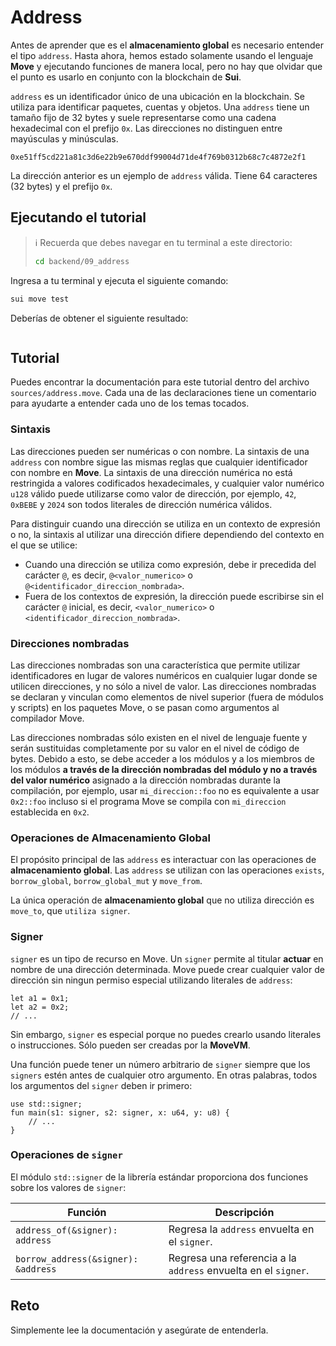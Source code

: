 # Address

Antes de aprender que es el **almacenamiento global** es necesario entender el tipo `address`. Hasta ahora, hemos estado solamente usando el lenguaje **Move** y ejecutando funciones de manera local, pero no hay que olvidar que el punto es usarlo en conjunto con la blockchain de **Sui**.

`address` es un identificador único de una ubicación en la blockchain. Se utiliza para identificar paquetes, cuentas y objetos. Una `address` tiene un tamaño fijo de 32 bytes y suele representarse como una cadena hexadecimal con el prefijo `0x`. Las direcciones no distinguen entre mayúsculas y minúsculas.

```
0xe51ff5cd221a81c3d6e22b9e670ddf99004d71de4f769b0312b68c7c4872e2f1
```

La dirección anterior es un ejemplo de `address` válida. Tiene 64 caracteres (32 bytes) y el prefijo `0x`.

## Ejecutando el tutorial

> :information_source: Recuerda que debes navegar en tu terminal a este directorio:
>```sh
>cd backend/09_address
>```

Ingresa a tu terminal y ejecuta el siguiente comando:

```sh
sui move test
```

Deberías de obtener el siguiente resultado:
```sh

```

## Tutorial

Puedes encontrar la documentación para este tutorial dentro del archivo `sources/address.move`. Cada una de las declaraciones tiene un comentario para ayudarte a entender cada uno de los temas tocados.

### Sintaxis

Las direcciones pueden ser numéricas o con nombre. La sintaxis de una `address` con nombre sigue las mismas reglas que cualquier identificador con nombre en **Move**. La sintaxis de una dirección numérica no está restringida a valores codificados hexadecimales, y cualquier valor numérico `u128` válido puede utilizarse como valor de dirección, por ejemplo, `42`, `0xBEBE` y `2024` son todos literales de dirección numérica válidos.

Para distinguir cuando una dirección se utiliza en un contexto de expresión o no, la sintaxis al utilizar una dirección difiere dependiendo del contexto en el que se utilice:

* Cuando una dirección se utiliza como expresión, debe ir precedida del carácter `@`, es decir, `@<valor_numerico>` o `@<identificador_direccion_nombrada>`.
* Fuera de los contextos de expresión, la dirección puede escribirse sin el carácter `@` inicial, es decir, `<valor_numerico>` o `<identificador_direccion_nombrada>`.

### Direcciones nombradas

Las direcciones nombradas son una característica que permite utilizar identificadores en lugar de valores numéricos en cualquier lugar donde se utilicen direcciones, y no sólo a nivel de valor. Las direcciones nombradas se declaran y vinculan como elementos de nivel superior (fuera de módulos y scripts) en los paquetes Move, o se pasan como argumentos al compilador Move.

Las direcciones nombradas sólo existen en el nivel de lenguaje fuente y serán sustituidas completamente por su valor en el nivel de código de bytes. Debido a esto, se debe acceder a los módulos y a los miembros de los módulos __a través de la dirección nombradas del módulo y no a través del valor numérico__ asignado a la dirección nombradas durante la compilación, por ejemplo, usar `mi_direccion::foo` no es equivalente a usar `0x2::foo` incluso si el programa Move se compila con `mi_direccion` establecida en `0x2`.

### Operaciones de Almacenamiento Global

El propósito principal de las `address` es interactuar con las operaciones de **almacenamiento global**. Las `address` se utilizan con las operaciones `exists`, `borrow_global`, `borrow_global_mut` y `move_from`.

La única operación de **almacenamiento global** que no utiliza dirección es `move_to`, que `utiliza signer`.

### Signer

`signer` es un tipo de recurso en Move. Un `signer` permite al titular **actuar** en nombre de una dirección determinada. Move puede crear cualquier valor de dirección sin ningun permiso especial utilizando literales de `address`:

```move
let a1 = 0x1;
let a2 = 0x2;
// ...
```

Sin embargo, `signer` es especial porque no puedes crearlo usando literales o instrucciones. Sólo pueden ser creadas por la **MoveVM**.

Una función puede tener un número arbitrario de `signer` siempre que los `signers` estén antes de cualquier otro argumento. En otras palabras, todos los argumentos del `signer` deben ir primero:

```move
use std::signer;
fun main(s1: signer, s2: signer, x: u64, y: u8) {
    // ...
}
```

### Operaciones de `signer`

El módulo `std::signer` de la librería estándar proporciona dos funciones sobre los valores de `signer`:

|Función|Descripción|
|---|---|
|`address_of(&signer): address`|Regresa la `address` envuelta en el `signer`.|
|`borrow_address(&signer): &address`|Regresa una referencia a la `address` envuelta en el `signer`.|

## Reto

Simplemente lee la documentación y asegúrate de entenderla.